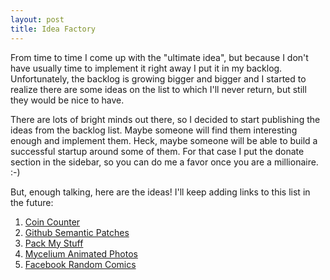```yaml
---
layout: post
title: Idea Factory
---
```


From time to time I come up with the "ultimate idea", but because I don't have usually time to implement it right away
I put it in my backlog. Unfortunately, the backlog is growing bigger and bigger and I started to realize there are some
ideas on the list to which I'll never return, but still they would be nice to have.

There are lots of bright minds out there, so I decided to start publishing the ideas from the backlog list. Maybe someone will find them interesting enough and implement them. Heck, maybe someone will be able to build a successful startup around some of them. For that case I put the donate section in the sidebar, so you can do me a favor once you are a millionaire. :-)

But, enough talking, here are the ideas! I'll keep adding links to this list in the future:

1. [Coin Counter](/idea-factory-coin-counter/)
1. [Github Semantic Patches](/idea-factory-github-semantic-patches/)
1. [Pack My Stuff](/idea-factory-pack-my-stuff/)
1. [Mycelium Animated Photos](/idea-factory-mycelium-animated-photos/)
1. [Facebook Random Comics](/idea-factory-facebook-random-comics/)
